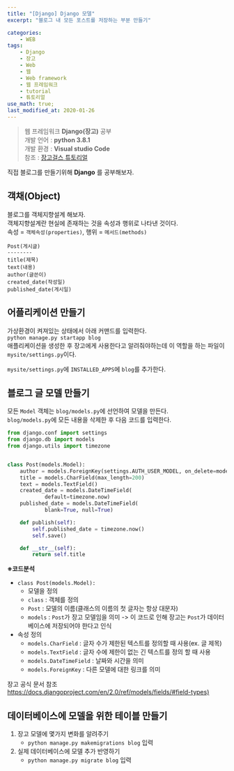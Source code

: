 ```yaml
---
title: "[Django] Django 모델"
excerpt: "블로그 내 모든 포스트를 저장하는 부분 만들기"

categories:
    - WEB
tags:
    - Django
    - 장고
    - Web
    - 웹
    - Web framework
    - 웹 프레임워크
    - tutorial
    - 튜토리얼
use_math: true;
last_modified_at: 2020-01-26
--- 
```

> 웹 프레임워크 __Django(장고)__ 공부  
> 개발 언어 : __python 3.8.1__  
> 개발 환경 : __Visual studio Code__  
> 참조 : [장고걸스 튜토리얼](https://tutorial.djangogirls.org/ko/)   
  
직접 블로그를 만들기위해 __Django__ 를 공부해보자.  
  
## __객채(Object)__  
블로그를 객체지향설계 해보자.  
객체지향설계란 현실에 존재하는 것을 속성과 행위로 나타낸 것이다.  
속성 = `객체속성(properties)`, 행위 =  `메서드(methods)`  
  
```
Post(게시글)
--------
title(제목)
text(내용)
author(글쓴이)
created_date(작성일)
published_date(게시일)
```  
  
## __어플리케이션 만들기__  
가상환경이 켜져있는 상태에서 아래 커맨드를 입력한다.  
`python manage.py startapp blog`  
애플리케이션을 생성한 후 장고에게 사용한다고 알려줘야하는데 이 역할을 하는 파일이 `mysite/settings.py`이다.  
  
`mysite/settings.py`에 `INSTALLED_APPS`에 `blog`를 추가한다.  
  
## __블로그 글 모델 만들기__  
모든 `Model` 객체는 `blog/models.py`에 선언하여 모델을 만든다.  
`blog/models.py`에 모든 내용을 삭제한 후 다음 코드를 입력한다.  
  
```py  
from django.conf import settings
from django.db import models
from django.utils import timezone


class Post(models.Model):
    author = models.ForeignKey(settings.AUTH_USER_MODEL, on_delete=models.CASCADE)
    title = models.CharField(max_length=200)
    text = models.TextField()
    created_date = models.DateTimeField(
            default=timezone.now)
    published_date = models.DateTimeField(
            blank=True, null=True)

    def publish(self):
        self.published_date = timezone.now()
        self.save()

    def __str__(self):
        return self.title
```  
  
__※코드분석__  
+ `class Post(models.Model):`
  + 모델을 정의
  + `class` : 객체를 정의 
  + `Post` : 모델의 이름(클래스의 이름의 첫 글자는 항상 대문자)
  + `models` : `Post`가 장고 모델임을 의미 -> 이 코드로 인해 장고는 `Post`가 데이터베이스에 저장되어야 한다고 인식  
+ 속성 정의  
  + `models.CharField` : 글자 수가 제한된 텍스트를 정의할 때 사용(ex. 글 제목)  
  + `models.TextField` : 글자 수에 제한이 없는 긴 텍스트를 정의 할 때 사용  
  + `models.DateTimeField` : 날짜와 시간을 의미  
  + `models.ForeignKey` : 다른 모델에 대한 링크를 의미  
  
장고 공식 문서 참조    
<https://docs.djangoproject.com/en/2.0/ref/models/fields/#field-types)>  
  
## __데이터베이스에 모델을 위한 테이블 만들기__  
1. 장고 모델에 몇가지 변화를 알려주기
   + `python manage.py makemigrations blog` 입력 
2. 실제 데이터베이스에 모델 추가 반영하기  
   + `python manage.py migrate blog` 입력  


